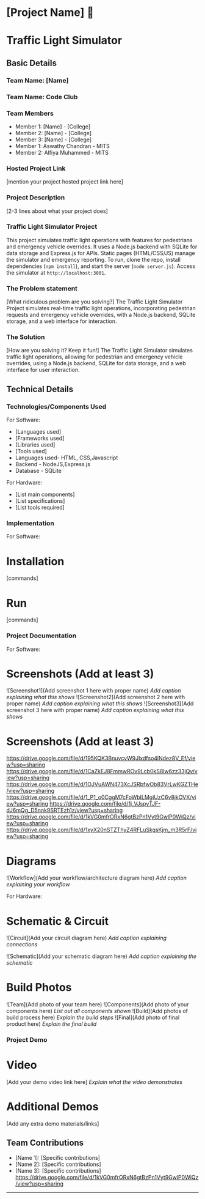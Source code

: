 # [Project Name] 🎯
# Traffic Light Simulator 


## Basic Details
### Team Name: [Name]
### Team Name: Code Club


### Team Members
- Member 1: [Name] - [College]
- Member 2: [Name] - [College]
- Member 3: [Name] - [College]
- Member 1: Aswathy Chandran - MITS
- Member 2: Alfiya Muhammed - MITS

### Hosted Project Link
[mention your project hosted project link here]

### Project Description
[2-3 lines about what your project does]
### Traffic Light Simulator Project
This project simulates traffic light operations with features for pedestrians and emergency vehicle overrides. It uses a Node.js backend with SQLite for data storage and Express.js for APIs. Static pages (HTML/CSS/JS) manage the simulator and emergency reporting. To run, clone the repo, install dependencies (`npm install`), and start the server (`node server.js`). Access the simulator at `http://localhost:3001`.

### The Problem statement
[What ridiculous problem are you solving?]
The Traffic Light Simulator Project simulates real-time traffic light operations, incorporating pedestrian requests and emergency vehicle overrides, with a Node.js backend, SQLite storage, and a web interface for interaction.

### The Solution
[How are you solving it? Keep it fun!]
The Traffic Light Simulator simulates traffic light operations, allowing for pedestrian and emergency vehicle overrides, using a Node.js backend, SQLite for data storage, and a web interface for user interaction.

## Technical Details
### Technologies/Components Used
For Software:
- [Languages used]
- [Frameworks used]
- [Libraries used]
- [Tools used]
- Languages used- HTML, CSS,Javascript
- Backend - NodeJS,Express.js
- Database - SQLite

For Hardware:
- [List main components]
- [List specifications]
- [List tools required]

### Implementation
For Software:
# Installation
[commands]

# Run
[commands]

### Project Documentation
For Software:

# Screenshots (Add at least 3)
![Screenshot1](Add screenshot 1 here with proper name)
*Add caption explaining what this shows*
![Screenshot2](Add screenshot 2 here with proper name)
*Add caption explaining what this shows*
![Screenshot3](Add screenshot 3 here with proper name)
*Add caption explaining what this shows*

# Screenshots (Add at least 3)
https://drive.google.com/file/d/195KQK3BnuvcyW9JIxdfso4lNdez8V_Ef/view?usp=sharing
https://drive.google.com/file/d/1CaZkEJ8FmmwROv9Lcb0kS8lw6zz33jQv/view?usp=sharing
https://drive.google.com/file/d/1OJVuAWN473XcJSRbfwOb83VrLwKGZTHe/view?usp=sharing
https://drive.google.com/file/d/1_P1_o0CggM7cFoWbILMgiUzC6v8jkOVX/view?usp=sharing
https://drive.google.com/file/d/1j_VJspyTJF-dJ6mQg_D5nnk9SRTEzh1z/view?usp=sharing
https://drive.google.com/file/d/1kVG0mfrORxN6gtBzPn1Vyt9GwlP0WiQz/view?usp=sharing
https://drive.google.com/file/d/1xyX20nSTZThyZ4RFLuSkgsKjm_m3R5rF/view?usp=sharing
# Diagrams
![Workflow](Add your workflow/architecture diagram here)
*Add caption explaining your workflow*

For Hardware:

# Schematic & Circuit
![Circuit](Add your circuit diagram here)
*Add caption explaining connections*

![Schematic](Add your schematic diagram here)
*Add caption explaining the schematic*
# Build Photos
![Team](Add photo of your team here)
![Components](Add photo of your components here)
*List out all components shown*
![Build](Add photos of build process here)
*Explain the build steps*
![Final](Add photo of final product here)
*Explain the final build*

### Project Demo
# Video
[Add your demo video link here]
*Explain what the video demonstrates*
# Additional Demos
[Add any extra demo materials/links]
## Team Contributions
- [Name 1]: [Specific contributions]
- [Name 2]: [Specific contributions]
- [Name 3]: [Specific contributions]
https://drive.google.com/file/d/1kVG0mfrORxN6gtBzPn1Vyt9GwlP0WiQz/view?usp=sharing

---
